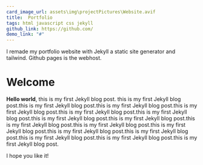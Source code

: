 ```yaml
---
card_image_url: assets\img\projectPictures\Website.avif
title:  Portfolio
tags: html javascript css jekyll
github_link: https://github.com/
demo_link: "#"
---
```


I remade my portfolio website with Jekyll a static site generator and tailwind. Github pages is the webhost.

# Welcome 

**Hello world**, this is my first Jekyll blog post.
this is my first Jekyll blog post.this is my first Jekyll blog post.this is my first Jekyll blog post.this is my first Jekyll blog post.this is my first Jekyll blog post.this is my first Jekyll blog post.this is my first Jekyll blog post.this is my first Jekyll blog post.this is my first Jekyll blog post.this is my first Jekyll blog post.this is my first Jekyll blog post.this is my first Jekyll blog post.this is my first Jekyll blog post.this is my first Jekyll blog post.this is my first Jekyll blog post.this is my first Jekyll blog post.

I hope you like it!